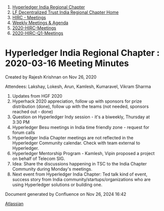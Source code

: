 1. [Hyperledger India Regional Chapter](index.html)
2. [LF Decentralized Trust India Regional Chapter Home](LF-Decentralized-Trust-India-Regional-Chapter-Home_19169282.html)
3. [HIRC - Meetings](HIRC---Meetings_19169350.html)
4. [Weekly Meetings &amp; Agenda](19169352.html)
5. [2020-HIRC-Meetings](2020-HIRC-Meetings_19169301.html)
6. [2020-HIRC-Q1-Meetings](2020-HIRC-Q1-Meetings_19169360.html)

# Hyperledger India Regional Chapter : 2020-03-16 Meeting Minutes

Created by Rajesh Krishnan on Nov 26, 2020

Attendees: Lakshay, Lokesh, Arun, Kamlesh, Kumaravel, Vikram Sharma

1. Updates from HGF 2020
2. Hyperhack 2020 appreciation, follow up with sponsors for prize distribution (done), follow up with the teams (not needed, sponsors reached out - done)
3. Question on Hyperledger Indy session - it's a biweekly, Thursday at 3:30 PM
4. Hyperledger Besu meetings in India time friendly zone - request for forum calls
5. Hyperledger India Chapter meetings are not reflected in the Hyperledger Community calendar. Check with team external to Hyperledger.
6. Hyperledger Mentorship Program - Kamlesh, Vipin proposed a project on behalf of Telecom SIG.
7. Idea: Share the discussions happening in TSC to the India Chapter Community during Monday's meetings.
8. Next event from Hyperledger India Chapter: Ted talk kind of event, success story from India community/startups/organizations who are using Hyperledger solutions or building one.

Document generated by Confluence on Nov 26, 2024 16:42

[Atlassian](http://www.atlassian.com/)
